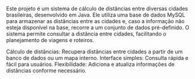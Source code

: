 
Este projeto é um sistema de cálculo de distâncias entre diversas cidades brasileiras, desenvolvido em Java. Ele utiliza uma base de dados MySQL para armazenar as distâncias entre as cidades e, caso a informação não esteja disponível na base, recorre a um conjunto de dados pré-definido. O sistema permite consultar a distância entre cidades, facilitando o planejamento de viagens e roteiros.


Cálculo de distâncias: Recupera distâncias entre cidades a partir de um banco de dados ou um mapa interno.
Interface simples: Consulta rápida e fácil para usuários.
Flexibilidade: Adiciona e atualiza informações de distâncias conforme necessário.

